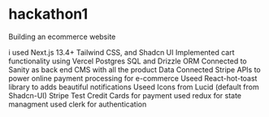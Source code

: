 # hackathon1
Building an ecommerce website


i used
Next.js 13.4+ Tailwind CSS, and Shadcn UI
Implemented cart functionality using Vercel Postgres SQL and Drizzle ORM
Connected to Sanity as back end CMS with all the product Data
Connected Stripe APIs to power online payment processing for e-commerce
Useed React-hot-toast library to adds beautiful notifications
Useed Icons from Lucid (default from Shadcn-UI)
Stripe Test Credit Cards for payment
used redux for state managment
used clerk for authentication
